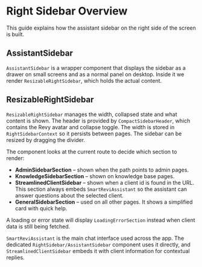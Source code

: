 # Right Sidebar Overview

This guide explains how the assistant sidebar on the right side of the screen is built.

## AssistantSidebar

`AssistantSidebar` is a wrapper component that displays the sidebar as a drawer on small screens and as a normal panel on desktop. Inside it we render `ResizableRightSidebar`, which holds the actual content.

## ResizableRightSidebar

`ResizableRightSidebar` manages the width, collapsed state and what content is shown. The header is provided by `CompactSidebarHeader`, which contains the Revy avatar and collapse toggle. The width is stored in `RightSidebarContext` so it persists between pages. The sidebar can be resized by dragging the divider.

The component looks at the current route to decide which section to render:

- **AdminSidebarSection** – shown when the path points to admin pages.
- **KnowledgeSidebarSection** – shown on knowledge base pages.
- **StreamlinedClientSidebar** – shown when a client id is found in the URL. This section always embeds `SmartReviAssistant` so the assistant can answer questions about the selected client.
- **GeneralSidebarSection** – used on all other pages. It shows a simplified card with quick help.

A loading or error state will display `LoadingErrorSection` instead when client data is still being fetched.

`SmartReviAssistant` is the main chat interface used across the app. The dedicated `RightSidebar/AssistantSidebar` component uses it directly, and `StreamlinedClientSidebar` embeds it with client information for contextual replies.

